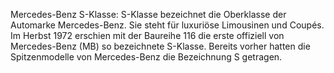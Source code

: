 Mercedes-Benz S-Klasse: S-Klasse bezeichnet die Oberklasse der Automarke Mercedes-Benz. Sie steht für luxuriöse Limousinen und Coupés. Im Herbst 1972 erschien mit der Baureihe 116 die erste offiziell von Mercedes-Benz (MB) so bezeichnete S-Klasse. Bereits vorher hatten die Spitzenmodelle von Mercedes-Benz die Bezeichnung S getragen.
